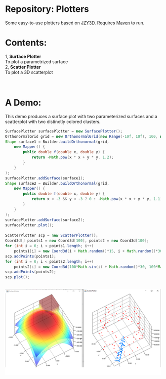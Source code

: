 # Repository: Plotters
Some easy-to-use plotters based on [JZY3D](https://github.com/jzy3d). Requires [Maven](https://howtodoinjava.com/maven/how-to-install-maven-on-windows/) to run.

# Contents:
1, <b>Surface Plotter</b><br/>To plot a parametrized surface<br/>
2, <b>Scatter Plotter</b><br/>To plot a 3D scatterplot<br/>
<br/><br/>
# A Demo:
This demo produces a surface plot with two parameterized surfaces and a scatterplot with two distinctly colored clusters.
```java
SurfacePlotter surfacePlotter = new SurfacePlotter();
OrthonormalGrid grid = new OrthonormalGrid(new Range(-10f, 10f), 100, new Range(-10f, 10f), 100);
Shape surface1 = Builder.buildOrthonormal(grid,
	new Mapper() {
		public double f(double x, double y) {
			return -Math.pow(x * x + y * y, 1.2);
		}
	}
);
surfacePlotter.addSurface(surface1);
Shape surface2 = Builder.buildOrthonormal(grid,
	new Mapper() {
		public double f(double x, double y) {
			return x < -3 && y < -3 ? 0 : -Math.pow(x * x + y * y, 1.1);
		}
	}
);
surfacePlotter.addSurface(surface2);
surfacePlotter.plot();

ScatterPlotter scp = new ScatterPlotter();
Coord3d[] points1 = new Coord3d[100], points2 = new Coord3d[100];
for (int i = 0; i < points1.length; i++)
	points1[i] = new Coord3d(i + Math.random()*15, i + Math.random()*30, Math.random()*5);
scp.addPoints(points1);
for (int i = 0; i < points2.length; i++)
	points2[i] = new Coord3d(100*Math.sin(i) + Math.random()*30, 100*Math.cos(i) + Math.random()*15, Math.random()*30);
scp.addPoints(points2);
scp.plot();
```
<br/>
<img class="centered" src="https://github.com/zhaokw/Plotters/blob/master/img/Result.png"/>
